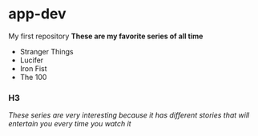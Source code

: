 # app-dev
My first repository
**These are my favorite series of all time**
- Stranger Things
- Lucifer
- Iron Fist
- The 100
### H3
*These series are very interesting because it has different stories that will entertain you every time you watch it*
